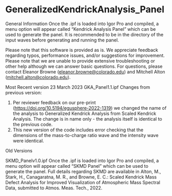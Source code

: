 # GeneralizedKendrickAnalysis_Panel
General Information
Once the .ipf is loaded into Igor Pro and compiled, a menu option will appear called “Kendrick Analysis Panel” which can be used to generate the panel. It is recommended to be in the directory of the input waves before generating and running the panel.

Please note that this software is provided as is. We appreciate feedback regarding typos, performance issues, and/or suggestions for improvement. Please note that we are unable to provide extensive troubleshooting or other help although we can answer basic questions. For questions, please contact Eleanor Browne (eleanor.browne@colorado.edu) and Mitchell Alton (mitchell.alton@colorado.edu).

Most Recent version
23 March 2023
GKA_Panel1.1.ipf
Changes from previous version:
1) Per reviewer feedback on our pre-print (https://doi.org/10.5194/egusphere-2022-1319) we changed the name of the analysis to Generalized Kendrick Analysis from Scaled Kendrick Analysis. The change is in name only - the analysis itself is identical to the previous code. 
2) This new version of the code includes error checking that the dimensions of the mass-to-charge ratio wave and the intensity wave were identical.

Old Versions

SKMD_Panelv1.0.ipf
Once the .ipf is loaded into Igor Pro and compiled, a menu option will appear called “SKMD Panel” which can be used to generate the panel.
Full details regarding SKMD are available in 
Alton, M., Stark, H., Canagaratna, M. R., and Browne, E. C.: Scaled Kendrick Mass Defect Analysis for Improved Visualization of Atmospheric Mass Spectral Data, submitted to Atmos. Meas. Tech., 2022.

